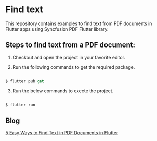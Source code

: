 # Find text

This repository contains examples to find text from PDF documents in Flutter apps using Syncfusion PDF Flutter library.

## Steps to find text from a PDF document:

1. Checkout and open the project in your favorite editor.

2. Run the following commands to get the required package.

```dart

$ flutter pub get

```

3. Run the below commands to execte the project.

```dart

$ flutter run

```
## Blog
<a href="https://www.syncfusion.com/blogs/post/5-easy-ways-to-find-text-in-pdf-documents-in-flutter.aspx">5 Easy Ways to Find Text in PDF Documents in Flutter</a>
